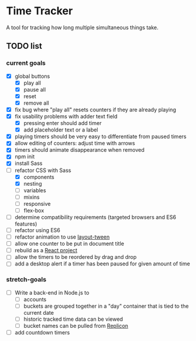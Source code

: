 # Time Tracker

A tool for tracking how long multiple simultaneous things take.

## TODO list

### current goals
* [x] global buttons
	* [x] play all
	* [x] pause all
	* [x] reset
	* [x] remove all
* [x] fix bug where "play all" resets counters if they are already playing
* [x] fix usability problems with adder text field 
	* [x] pressing enter should add timer
	* [x] add placeholder text or a label
* [x] playing timers should be very easy to differentiate from paused timers
* [x] allow editing of counters: adjust time with arrows
* [x] timers should animate disappearance when removed
* [x] npm init
* [x] install Sass
* [ ] refactor CSS with Sass
	* [x] components
	* [x] nesting
	* [ ] variables
	* [ ] mixins
	* [ ] responsive
	* [ ] flex-box
* [ ] determine compatibility requirements (targeted browsers and ES6 features)
* [ ] refactor using ES6
* [ ] refactor animation to use [layout-tween](https://www.npmjs.com/package/layout-tween)
* [ ] allow one counter to be put in document title
* [ ] rebuild as a [React project](https://github.com/mitchellDunaway/time-tracker)
* [ ] allow the timers to be reordered by drag and drop
* [ ] add a desktop alert if a timer has been paused for given amount of time

### stretch-goals
* [ ] Write a back-end in Node.js to
	* [ ] accounts
	* [ ] buckets are grouped together in a "day" container that is tied to the current date
	* [ ] historic tracked time data can be viewed
	* [ ] bucket names can be pulled from [Replicon](https://www.replicon.com/help-center/developers/)
* [ ] add countdown timers